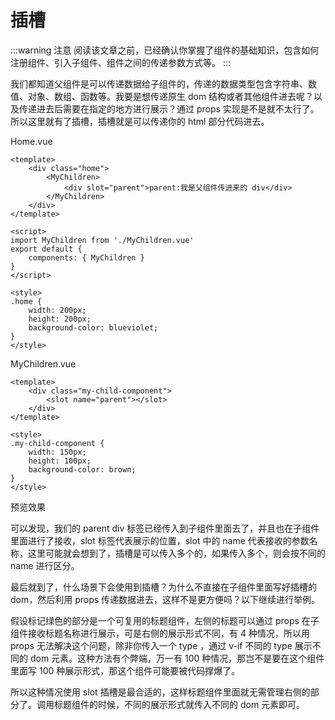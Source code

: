 <script lang="ts" setup>
import Image1 from "./slot/_image1.png"
import Image2 from "./slot/_image2.png"
import { loginRead } from '@/utils/login-read'

loginRead('v10009')
</script>

# <AppCode code="108" /> 插槽

<ClientOnly><AppRead code="v10009" /></ClientOnly>

:::warning 注意
阅读该文章之前，已经确认你掌握了组件的基础知识，包含如何注册组件、引入子组件、组件之间的传递参数方式等。
:::

我们都知道父组件是可以传递数据给子组件的，传递的数据类型包含字符串、数值、对象、数组、函数等。我要是想传递原生 dom 结构或者其他组件进去呢？以及传递进去后需要在指定的地方进行展示？通过 props 实现是不是就不太行了。所以这里就有了插槽，插槽就是可以传递你的 html 部分代码进去。

Home.vue

```vue
<template>
    <div class="home">
        <MyChildren>
            <div slot="parent">parent:我是父组件传进来的 div</div>
        </MyChildren>
    </div>
</template>

<script>
import MyChildren from './MyChildren.vue'
export default {
    components: { MyChildren }
}
</script>

<style>
.home {
    width: 200px;
    height: 200px;
    background-color: blueviolet;
}
</style>
```

MyChildren.vue

```vue
<template>
    <div class="my-child-component">
        <slot name="parent"></slot>
    </div>
</template>

<style>
.my-child-component {
    width: 150px;
    height: 100px;
    background-color: brown;
}
</style>
```

预览效果

<AppImage :src="Image1" />

可以发现，我们的 parent div 标签已经传入到子组件里面去了，并且也在子组件里面进行了接收，slot 标签代表展示的位置，slot 中的 name 代表接收的参数名称，这里可能就会想到了，插槽是可以传入多个的，如果传入多个，则会按不同的 name 进行区分。

最后就到了，什么场景下会使用到插槽？为什么不直接在子组件里面写好插槽的 dom，然后利用 props 传递数据进去，这样不是更方便吗？以下继续进行举例。

<AppImage :src="Image2" />

假设标记绿色的部分是一个可复用的标题组件，左侧的标题可以通过 props 在子组件接收标题名称进行展示，可是右侧的展示形式不同，有 4 种情况，所以用 props 无法解决这个问题，除非你传入一个 type ，通过 v-if 不同的 type 展示不同的 dom 元素。这种方法有个弊端，万一有 100 种情况，那岂不是要在这个组件里面写 100 种展示形式，那这个组件可能要被代码撑爆了。

所以这种情况使用 slot 插槽是最合适的，这样标题组件里面就无需管理右侧的部分了。调用标题组件的时候，不同的展示形式就传入不同的 dom 元素即可。

<AppComment />